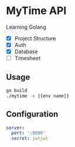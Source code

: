 # MyTime API

Learning Golang

- [x] Project Structure
- [x] Auth
- [x] Database
- [ ] Timesheet

## Usage

```sh
go build
./mytime -e {{env name}}
```

## Configuration

```yaml
server:
  port: ':8080'
  secret: jwtjwt
```
